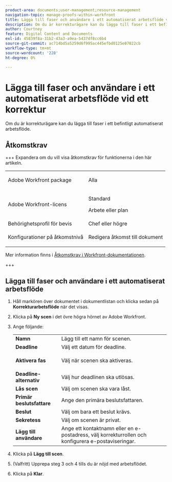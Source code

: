 ```yaml
---
product-area: documents;user-management;resource-management
navigation-topic: manage-proofs-within-workfront
title: Lägga till faser och användare i ett automatiserat arbetsflöde vid ett korrektur
description: Om du är korrekturägare kan du lägga till faser i ett befintligt automatiserat arbetsflöde.
author: Courtney
feature: Digital Content and Documents
exl-id: 45839f8a-31b2-43a3-a9ea-5437df8cc6b4
source-git-commit: ac714bd5a5259d6f995ac445efbd0125e07022cb
workflow-type: tm+mt
source-wordcount: '228'
ht-degree: 0%

---
```


# Lägga till faser och användare i ett automatiserat arbetsflöde vid ett korrektur

Om du är korrekturägare kan du lägga till faser i ett befintligt automatiserat arbetsflöde.

## Åtkomstkrav

+++ Expandera om du vill visa åtkomstkrav för funktionerna i den här artikeln.

<table style="table-layout:auto"> 
 <col> 
 <col> 
 <tbody> 
  <tr> 
   <td role="rowheader">Adobe Workfront package</td> 
   <td> <p>Alla</p> </td> 
  </tr> 
  <tr> 
   <td role="rowheader">Adobe Workfront-licens</td> 
   <td> 
   <p>Standard</p>
   <p>Arbete eller plan</p> 
   </td> 
  </tr> 
  <tr> 
   <td role="rowheader">Behörighetsprofil för bevis </td> 
   <td>Chef eller högre</td> 
  </tr> 
  <tr> 
   <td role="rowheader">Konfigurationer på åtkomstnivå</td> 
   <td> <p>Redigera åtkomst till dokument</p> </td> 
  </tr> 
 </tbody> 
</table>

Mer information finns i [Åtkomstkrav i Workfront-dokumentationen](/help/quicksilver/administration-and-setup/add-users/access-levels-and-object-permissions/access-level-requirements-in-documentation.md).

+++

## Lägga till faser och användare i ett automatiserat arbetsflöde

1. Håll markören över dokumentet i dokumentlistan och klicka sedan på **Korrekturarbetsflöde** när det visas.
1. Klicka på **Ny scen** i det övre högra hörnet av Adobe Workfront.
1. Ange följande:

   <table style="table-layout:auto"> 
    <col> 
    <col> 
    <tbody> 
     <tr> 
      <td role="rowheader"><strong>Namn</strong> </td> 
      <td>Lägg till ett namn för scenen.</td> 
     </tr> 
     <tr> 
      <td role="rowheader"><strong>Deadline</strong> </td> 
      <td>Välj ett datum för deadline.</td> 
     </tr> 
     <tr> 
      <td role="rowheader"> <p><strong>Aktivera fas</strong> </p> </td> 
      <td>Välj när scenen ska aktiveras.</td> 
     </tr> 
     <tr> 
      <td role="rowheader"><strong>Deadline-alternativ</strong> </td> 
      <td>Välj hur deadlinen ska utlösas.</td> 
     </tr> 
     <tr> 
      <td role="rowheader"><strong>Lås scen</strong> </td> 
      <td>Välj om scenen ska vara låst.</td> 
     </tr> 
     <tr> 
      <td role="rowheader"><strong>Primär beslutsfattare</strong> </td> 
      <td>Ange den primära beslutsfattaren.</td> 
     </tr> 
     <tr> 
      <td role="rowheader"><strong>Beslut</strong> </td> 
      <td>Välj om bara ett beslut krävs. </td> 
     </tr> 
     <tr> 
      <td role="rowheader"><strong>Sekretess</strong> </td> 
      <td>Välj om scenen är privat.</td> 
     </tr> 
     <tr> 
      <td role="rowheader"><strong>Lägg till användare</strong> </td> 
      <td>Ange ett kontaktnamn eller en e-postadress, välj korrekturrollen och konfigurera e-postaviseringar.</td> 
     </tr> 
    </tbody> 
   </table>

1. Klicka på **Lägg till scen**.
1. (Valfritt) Upprepa steg 3 och 4 tills du är nöjd med arbetsflödet.
1. Klicka på **Klar**.
